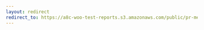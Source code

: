 ```yaml
---
layout: redirect
redirect_to: https://a8c-woo-test-reports.s3.amazonaws.com/public/pr-merge/37676/e2e/index.html
---
```


